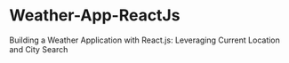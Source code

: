 # Weather-App-ReactJs
Building a Weather Application with React.js: Leveraging Current Location and City Search
